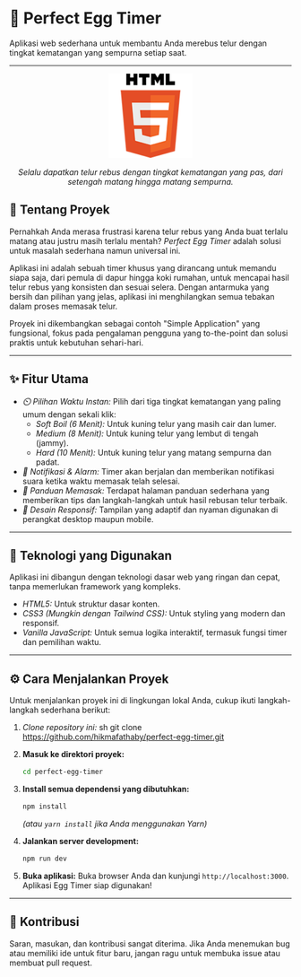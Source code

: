 # 🥚 Perfect Egg Timer

Aplikasi web sederhana untuk membantu Anda merebus telur dengan tingkat kematangan yang sempurna setiap saat.

---

<p align="center">
  <img src="https://raw.githubusercontent.com/github/explore/80688e429a7d40f5ac012230654d21explore/topics/html/html.png" alt="HTML Icon" width="150"/>
</p>
<p align="center">
  <i>Selalu dapatkan telur rebus dengan tingkat kematangan yang pas, dari setengah matang hingga matang sempurna.</i>
</p>

## 📖 Tentang Proyek

Pernahkah Anda merasa frustrasi karena telur rebus yang Anda buat terlalu matang atau justru masih terlalu mentah? *Perfect Egg Timer* adalah solusi untuk masalah sederhana namun universal ini. 

Aplikasi ini adalah sebuah timer khusus yang dirancang untuk memandu siapa saja, dari pemula di dapur hingga koki rumahan, untuk mencapai hasil telur rebus yang konsisten dan sesuai selera. Dengan antarmuka yang bersih dan pilihan yang jelas, aplikasi ini menghilangkan semua tebakan dalam proses memasak telur.

Proyek ini dikembangkan sebagai contoh "Simple Application" yang fungsional, fokus pada pengalaman pengguna yang to-the-point dan solusi praktis untuk kebutuhan sehari-hari.

---

## ✨ Fitur Utama

- *⏲️ Pilihan Waktu Instan:* Pilih dari tiga tingkat kematangan yang paling umum dengan sekali klik:
    - *Soft Boil (6 Menit):* Untuk kuning telur yang masih cair dan lumer.
    - *Medium (8 Menit):* Untuk kuning telur yang lembut di tengah (jammy).
    - *Hard (10 Menit):* Untuk kuning telur yang matang sempurna dan padat.
- *🔔 Notifikasi & Alarm:* Timer akan berjalan dan memberikan notifikasi suara ketika waktu memasak telah selesai.
- *📖 Panduan Memasak:* Terdapat halaman panduan sederhana yang memberikan tips dan langkah-langkah untuk hasil rebusan telur terbaik.
- *📱 Desain Responsif:* Tampilan yang adaptif dan nyaman digunakan di perangkat desktop maupun mobile.

---

## 🚀 Teknologi yang Digunakan

Aplikasi ini dibangun dengan teknologi dasar web yang ringan dan cepat, tanpa memerlukan framework yang kompleks.

- *HTML5:* Untuk struktur dasar konten.
- *CSS3 (Mungkin dengan Tailwind CSS):* Untuk styling yang modern dan responsif.
- *Vanilla JavaScript:* Untuk semua logika interaktif, termasuk fungsi timer dan pemilihan waktu.

---

## ⚙️ Cara Menjalankan Proyek

Untuk menjalankan proyek ini di lingkungan lokal Anda, cukup ikuti langkah-langkah sederhana berikut:

1.  *Clone repository ini:*
    sh
    git clone https://github.com/hikmafathaby/perfect-egg-timer.git
    
2.  **Masuk ke direktori proyek:**
    ```sh
    cd perfect-egg-timer
    ```

3.  **Install semua dependensi yang dibutuhkan:**
    ```sh
    npm install
    ```
    *(atau `yarn install` jika Anda menggunakan Yarn)*

4.  **Jalankan server development:**
    ```sh
    npm run dev
    ```

5.  **Buka aplikasi:**
    Buka browser Anda dan kunjungi `http://localhost:3000`. Aplikasi Egg Timer siap digunakan!
---

## 🤝 Kontribusi

Saran, masukan, dan kontribusi sangat diterima. Jika Anda menemukan bug atau memiliki ide untuk fitur baru, jangan ragu untuk membuka issue atau membuat pull request.
